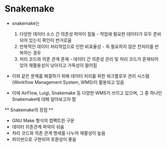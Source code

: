 # Snakemake
* snakemake는
  1. 다양한 데이터 소스 간 의존성 파악이 힘듦 - 작업에 필요한 데이터가 모두 준비되어 있는지 확인이 번거로움
  2. 반복적인 데이터 처리작업으로 인한 비효율성 - 꼭 필요하지 않은 전처리를 반복하는 경우
  3. 처리 코드와 의존 관계 혼재 - 데이터 간 의존성 관리 및 처리 코드가 혼재되어 있어 재활용성이 낮아지고 가독성이 떨어짐

* 이와 같은 문제를 해결하기 위해 데이터 처리를 위한 워크플로우 관리 시스템(Workflow Management System, WMS)이 활용되고 있음
* 이에 AirFlow, Luigi, Snakemake 등 다양한 WMS가 쓰이고 있으며, 그 중 하나인 Snakemake에 대해 알아보고자 함

** Snakemake의 장점 **
  * GNU Make 형식의 컴팩트한 구문
  * 데이터 의존관계 파악이 쉬움
  * 처리 코드와 의존 관계 명세를 나누어 재활성이 높음
  * 파이썬으로 구현되어 호환성이 좋음
